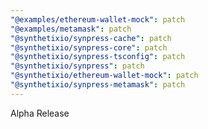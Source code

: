 ```yaml
---
"@examples/ethereum-wallet-mock": patch
"@examples/metamask": patch
"@synthetixio/synpress-cache": patch
"@synthetixio/synpress-core": patch
"@synthetixio/synpress-tsconfig": patch
"@synthetixio/synpress": patch
"@synthetixio/ethereum-wallet-mock": patch
"@synthetixio/synpress-metamask": patch
---
```


Alpha Release
